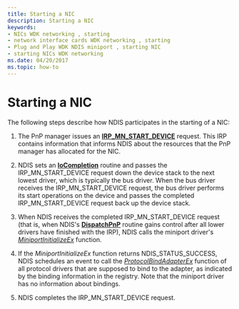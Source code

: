 ```yaml
---
title: Starting a NIC
description: Starting a NIC
keywords:
- NICs WDK networking , starting
- network interface cards WDK networking , starting
- Plug and Play WDK NDIS miniport , starting NIC
- starting NICs WDK networking
ms.date: 04/20/2017
ms.topic: how-to
---
```


# Starting a NIC





The following steps describe how NDIS participates in the starting of a NIC:

1.  The PnP manager issues an [**IRP\_MN\_START\_DEVICE**](../kernel/irp-mn-start-device.md) request. This IRP contains information that informs NDIS about the resources that the PnP manager has allocated for the NIC.

2.  NDIS sets an [**IoCompletion**](/windows-hardware/drivers/ddi/wdm/nc-wdm-io_completion_routine) routine and passes the IRP\_MN\_START\_DEVICE request down the device stack to the next lowest driver, which is typically the bus driver. When the bus driver receives the IRP\_MN\_START\_DEVICE request, the bus driver performs its start operations on the device and passes the completed IRP\_MN\_START\_DEVICE request back up the device stack.

3.  When NDIS receives the completed IRP\_MN\_START\_DEVICE request (that is, when NDIS's [**DispatchPnP**](/windows-hardware/drivers/ddi/wdm/nc-wdm-driver_dispatch) routine gains control after all lower drivers have finished with the IRP), NDIS calls the miniport driver's [*MiniportInitializeEx*](/windows-hardware/drivers/ddi/ndis/nc-ndis-miniport_initialize) function.

4.  If the *MiniportInitializeEx* function returns NDIS\_STATUS\_SUCCESS, NDIS schedules an event to call the [*ProtocolBindAdapterEx*](/windows-hardware/drivers/ddi/ndis/nc-ndis-protocol_bind_adapter_ex) function of all protocol drivers that are supposed to bind to the adapter, as indicated by the binding information in the registry. Note that the miniport driver has no information about bindings.

5.  NDIS completes the IRP\_MN\_START\_DEVICE request.

 


